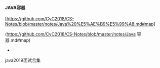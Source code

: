 #### JAVA容器

[https://github.com/CyC2018/CS-Notes/blob/master/notes/Java%20%E5%AE%B9%E5%99%A8.md#map]

(https://github.com/CyC2018/CS-Notes/blob/master/notes/Java 容器.md#map)

+

java2019面试合集
